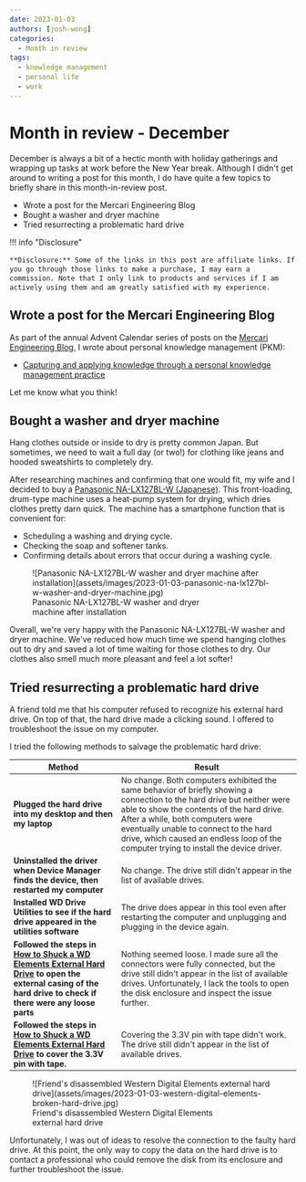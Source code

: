 ```yaml
---
date: 2023-01-03
authors: [josh-wong]
categories:
  - Month in review
tags:
  - knowledge management
  - personal life
  - work
---
```


# Month in review - December

December is always a bit of a hectic month with holiday gatherings and wrapping up tasks at work before the New Year break. Although I didn't get around to writing a post for this month, I do have quite a few topics to briefly share in this month-in-review post.

- Wrote a post for the Mercari Engineering Blog
- Bought a washer and dryer machine
- Tried resurrecting a problematic hard drive

<!-- more -->

!!! info "Disclosure"

    **Disclosure:** Some of the links in this post are affiliate links. If you go through those links to make a purchase, I may earn a commission. Note that I only link to products and services if I am actively using them and am greatly satisfied with my experience.

## Wrote a post for the Mercari Engineering Blog

As part of the annual Advent Calendar series of posts on the [Mercari Engineering Blog](https://engineering.mercari.com/en/blog/), I wrote about personal knowledge management (PKM):

- [Capturing and applying knowledge through a personal knowledge management practice](https://engineering.mercari.com/en/blog/entry/20221202-capturing-and-applying-knowledge-through-a-pkm-practice/)

Let me know what you think!

## Bought a washer and dryer machine

Hang clothes outside or inside to dry is pretty common Japan. But sometimes, we need to wait a full day (or two!) for clothing like jeans and hooded sweatshirts to completely dry.

After researching machines and confirming that one would fit, my wife and I decided to buy a [Panasonic NA-LX127BL-W (Japanese)](https://hb.afl.rakuten.co.jp/ichiba/2e8bd7b9.a36d0b3a.2e8bd7ba.af228498/_RTLink64352?pc=https%3A%2F%2Fitem.rakuten.co.jp%2Fbiccamera%2F4549980677285%2F&link_type=hybrid_url&ut=eyJwYWdlIjoiaXRlbSIsInR5cGUiOiJoeWJyaWRfdXJsIiwic2l6ZSI6IjI0MHgyNDAiLCJuYW0iOjEsIm5hbXAiOiJyaWdodCIsImNvbSI6MSwiY29tcCI6ImRvd24iLCJwcmljZSI6MCwiYm9yIjoxLCJjb2wiOjEsImJidG4iOjEsInByb2QiOjAsImFtcCI6ZmFsc2V9). This front-loading, drum-type machine uses a heat-pump system for drying, which dries clothes pretty darn quick. The machine has a smartphone function that is convenient for:

- Scheduling a washing and drying cycle.
- Checking the soap and softener tanks.
- Confirming details about errors that occur during a washing cycle.

<figure markdown>
  ![Panasonic NA-LX127BL-W washer and dryer machine after installation](assets/images/2023-01-03-panasonic-na-lx127bl-w-washer-and-dryer-machine.jpg)
  <figcaption>Panasonic NA-LX127BL-W washer and dryer<br /> machine after installation</figcaption>
</figure>

Overall, we're very happy with the Panasonic NA-LX127BL-W washer and dryer machine. We've reduced how much time we spend hanging clothes out to dry and saved a lot of time waiting for those clothes to dry. Our clothes also smell much more pleasant and feel a lot softer!

## Tried resurrecting a problematic hard drive

A friend told me that his computer refused to recognize his external hard drive. On top of that, the hard drive made a clicking sound. I offered to troubleshoot the issue on my computer.

I tried the following methods to salvage the problematic hard drive:

| **Method** | **Result** |
| ----------- | ----------- |
| **Plugged the hard drive into my desktop and then my laptop** | No change. Both computers exhibited the same behavior of briefly showing a connection to the hard drive but neither were able to show the contents of the hard drive. After a while, both computers were eventually unable to connect to the hard drive, which caused an endless loop of the computer trying to install the device driver. |
| **Uninstalled the driver when Device Manager finds the device, then restarted my computer** | No change. The drive still didn't appear in the list of available drives. |
| **Installed WD Drive Utilities to see if the hard drive appeared in the utilities software** | The drive does appear in this tool even after restarting the computer and unplugging and plugging in the device again. |
| **Followed the steps in [How to Shuck a WD Elements External Hard Drive](https://www.ifixit.com/Guide/How+to+Shuck+a+WD+Elements+External+Hard+Drive/137646) to open the external casing of the hard drive to check if there were any loose parts** | Nothing seemed loose. I made sure all the connectors were fully connected, but the drive still didn't appear in the list of available drives. Unfortunately, I lack the tools to open the disk enclosure and inspect the issue further. |
| **Followed the steps in [How to Shuck a WD Elements External Hard Drive](https://www.ifixit.com/Guide/How+to+Shuck+a+WD+Elements+External+Hard+Drive/137646) to cover the 3.3V pin with tape.** | Covering the 3.3V pin with tape didn't work. The drive still didn't appear in the list of available drives. |

<figure markdown>
  ![Friend's disassembled Western Digital Elements external hard drive](assets/images/2023-01-03-western-digital-elements-broken-hard-drive.jpg)
  <figcaption>Friend's disassembled Western Digital Elements<br /> external hard drive</figcaption>
</figure>

Unfortunately, I was out of ideas to resolve the connection to the faulty hard drive. At this point, the only way to copy the data on the hard drive is to contact a professional who could remove the disk from its enclosure and further troubleshoot the issue.
